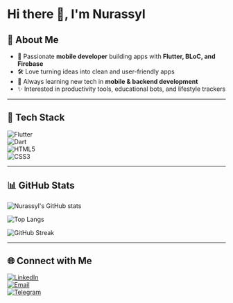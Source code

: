 # Hi there 👋, I'm Nurassyl  

## 🚀 About Me  
- 📱 Passionate **mobile developer** building apps with **Flutter, BLoC, and Firebase**  
- 🛠️ Love turning ideas into clean and user-friendly apps  
- 🌱 Always learning new tech in **mobile & backend development**  
- ✨ Interested in productivity tools, educational bots, and lifestyle trackers  

---

## 🧰 Tech Stack  
 
![Flutter](https://img.shields.io/badge/Flutter-02569B?style=for-the-badge&logo=flutter&logoColor=white)  
![Dart](https://img.shields.io/badge/Dart-0175C2?style=for-the-badge&logo=dart&logoColor=white)  
![HTML5](https://img.shields.io/badge/HTML5-E34F26?style=for-the-badge&logo=html5&logoColor=white)  
![CSS3](https://img.shields.io/badge/CSS3-1572B6?style=for-the-badge&logo=css3&logoColor=white)  

---

## 📊 GitHub Stats  

![Nurassyl's GitHub stats](https://github-readme-stats.vercel.app/api?username=nurassyl-coder&show_icons=true&theme=radical)  

![Top Langs](https://github-readme-stats.vercel.app/api/top-langs/?username=nurassyl-coder&layout=compact&theme=radical)  

![GitHub Streak](https://github-readme-streak-stats.herokuapp.com?user=nurassyl-coder&theme=radical)  

---

## 🌐 Connect with Me  

[![LinkedIn](https://img.shields.io/badge/LinkedIn-0A66C2?style=for-the-badge&logo=linkedin&logoColor=white)](https://www.linkedin.com/in/%D0%BD%D2%B1%D1%80%D0%B0%D1%81%D1%8B%D0%BB-%D0%BC%D2%B1%D1%85%D0%B0%D0%BC%D0%B1%D0%B5%D1%82%D0%B0%D0%BB%D1%8B%D2%B1%D0%BB%D1%8B-455236383)  
[![Email](https://img.shields.io/badge/Email-D14836?style=for-the-badge&logo=gmail&logoColor=white)](mukhambetalynurassyl@gmail.com)  
[![Telegram](https://img.shields.io/badge/Telegram-2CA5E0?style=for-the-badge&logo=telegram&logoColor=white)](https://t.me/nurassy1_m)
